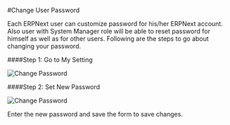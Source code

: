 <!-- add-breadcrumbs -->
#Change User Password

Each ERPNext user can customize password for his/her ERPNext account. Also user with System Manager role will be able to reset password for himself as well as for other users. Following are the steps to go about changing your password.


####Step 1: Go to My Setting

<img alt="Change Password" class="screenshot" src="/docs/assets/img/articles/change-password-1.png">

####Step 2: Set New Password

<img alt="Change Password" class="screenshot" src="/docs/assets/img/articles/change-password-2.png">

Enter the new password and save the form to save changes.


<!-- markdown -->